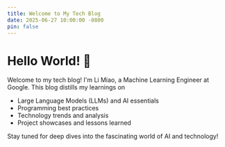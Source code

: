 ```yaml
---
title: Welcome to My Tech Blog
date: 2025-06-27 10:00:00 -0800
pin: false
---
```


# Hello World! 🚀

Welcome to my tech blog! I'm Li Miao, a Machine Learning Engineer at Google. This blog distills my learnings on

- Large Language Models (LLMs) and AI essentials
- Programming best practices
- Technology trends and analysis
- Project showcases and lessons learned

Stay tuned for deep dives into the fascinating world of AI and technology!